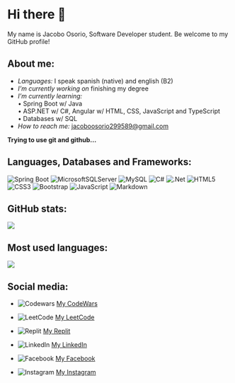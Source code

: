 # Hi there 👋

My name is Jacobo Osorio, Software Developer student. Be welcome to my GitHub profile!

## About me:

- _Languages:_ I speak spanish (native) and english (B2)
- _I’m currently working on_ finishing my degree
- _I’m currently learning:_  
  • Spring Boot w/ Java  
  • ASP.NET w/ C#, Angular w/ HTML, CSS, JavaScript and TypeScript  
  • Databases w/ SQL  
- _How to reach me:_ jacoboosorio299589@gmail.com

**Trying to use git and github...**

## Languages, Databases and Frameworks:

![Spring Boot](https://img.shields.io/badge/Spring_Boot-100000?style=for-the-badge&logo=Springboot&logoColor=6DB33F&labelColor=FEFEFF&color=6DB33F) ![MicrosoftSQLServer](https://img.shields.io/badge/Microsoft%20SQL%20Server-CC2927?style=for-the-badge&logo=microsoft%20sql%20server&logoColor=white) ![MySQL](https://img.shields.io/badge/mysql-4479A1.svg?style=for-the-badge&logo=mysql&logoColor=white) ![C#](https://img.shields.io/badge/c%23-%23239120.svg?style=for-the-badge&logo=csharp&logoColor=white) ![.Net](https://img.shields.io/badge/.NET-5C2D91?style=for-the-badge&logo=.net&logoColor=white) ![HTML5](https://img.shields.io/badge/html5-%23E34F26.svg?style=for-the-badge&logo=html5&logoColor=white) ![CSS3](https://img.shields.io/badge/css3-%231572B6.svg?style=for-the-badge&logo=css3&logoColor=white) ![Bootstrap](https://img.shields.io/badge/bootstrap-%238511FA.svg?style=for-the-badge&logo=bootstrap&logoColor=white) ![JavaScript](https://img.shields.io/badge/javascript-%23323330.svg?style=for-the-badge&logo=javascript&logoColor=%23F7DF1E) ![Markdown](https://img.shields.io/badge/markdown-%23000000.svg?style=for-the-badge&logo=markdown&logoColor=white)

## GitHub stats:

![](https://github-readme-stats.vercel.app/api?username=Jcobz0714&show_icons=true&theme=tokyonight)

## Most used languages:

![](https://github-readme-stats.vercel.app/api/top-langs/?username=Jcobz0714&theme=tokyonight)

## Social media:

- ![Codewars](https://img.shields.io/badge/Codewars-B1361E?style=for-the-badge&logo=codewars&logoColor=grey) [My CodeWars](https://www.codewars.com/users/J.%20Cob)

- ![LeetCode](https://img.shields.io/badge/LeetCode-000000?style=for-the-badge&logo=LeetCode&logoColor=#d16c06) [My LeetCode](https://leetcode.com/J_Cob/)

- ![Replit](https://img.shields.io/badge/Replit-DD1200?style=for-the-badge&logo=Replit&logoColor=white) [My Replit](https://replit.com/@jacoboosorio299?tab=repls)

- ![LinkedIn](https://img.shields.io/badge/linkedin-%230077B5.svg?style=for-the-badge&logo=linkedin&logoColor=white) [My LinkedIn](https://www.linkedin.com/in/jacoboosorio/)

- ![Facebook](https://img.shields.io/badge/Facebook-%231877F2.svg?style=for-the-badge&logo=Facebook&logoColor=white) [My Facebook](https://www.facebook.com/jacobo.osorio.5648)

- ![Instagram](https://img.shields.io/badge/Instagram-%23E4405F.svg?style=for-the-badge&logo=Instagram&logoColor=white) [My Instagram](https://www.instagram.com/jcob_z0714/)
